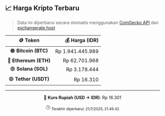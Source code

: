 

<!-- HARGA_KRIPTO -->
## 📈 Harga Kripto Terbaru

> Data ini diperbarui secara otomatis menggunakan [CoinGecko API](https://www.coingecko.com/) dan [exchangerate.host](https://exchangerate.host/)

<div align="center">

| 🪙 Token | 💰 Harga (IDR) |
|:------:|---------------:|
| 🟠 **Bitcoin (BTC)**   | Rp 1.941.445.989 |
| 🔵 **Ethereum (ETH)**  | Rp 62.701.968 |
| 🟣 **Solana (SOL)**    | Rp 3.178.444 |
| 🟢 **Tether (USDT)**   | Rp 16.310 |

---

💱 **Kurs Rupiah (USD → IDR)**: Rp 16.301

🕒 <sub>Terakhir diperbarui: 21/7/2025, 21.49.42</sub>

</div>
<!-- /HARGA_KRIPTO -->